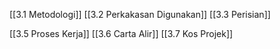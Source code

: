 [[3.1 Metodologi]]
[[3.2 Perkakasan Digunakan]]
[[3.3 Perisian]]

[[3.5 Proses Kerja]]
[[3.6 Carta Alir]]
[[3.7 Kos Projek]]
